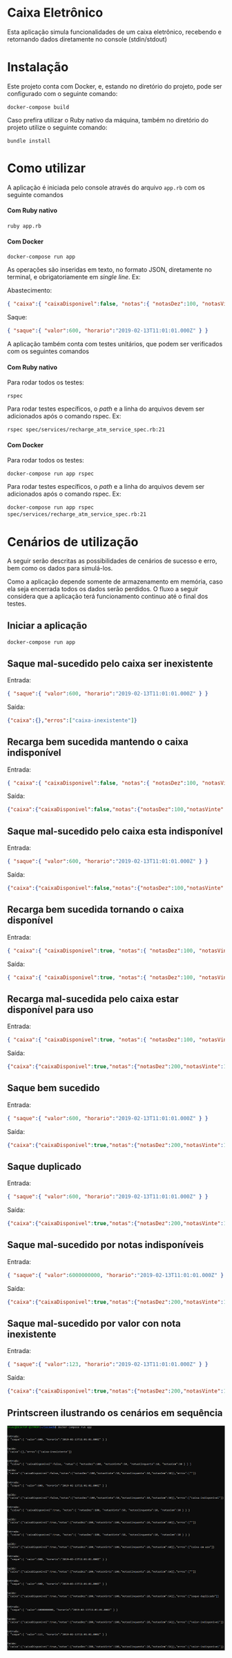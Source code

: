 # Caixa Eletrônico

Esta aplicação simula funcionalidades de um caixa eletrônico, recebendo e retornando dados diretamente no console (stdin/stdout)

# Instalação

Este projeto conta com Docker, e, estando no diretório do projeto, pode ser configurado com o seguinte comando:

```
docker-compose build
```

Caso prefira utilizar o Ruby nativo da máquina, também no diretório do projeto utilize o seguinte comando:

```
bundle install
```

# Como utilizar

A aplicação é iniciada pelo console através do arquivo `app.rb` com os seguinte comandos

#### Com Ruby nativo

```
ruby app.rb
```

#### Com Docker

```
docker-compose run app
```

As operações são inseridas em texto, no formato JSON, diretamente no terminal, e obrigatoriamente em *single line*. Ex:

Abastecimento:
```json
{ "caixa":{ "caixaDisponivel":false, "notas":{ "notasDez":100, "notasVinte":50, "notasCinquenta":10, "notasCem":30 } } }
```

Saque:
```json
{ "saque":{ "valor":600, "horario":"2019-02-13T11:01:01.000Z" } }
```

A aplicação também conta com testes unitários, que podem ser verificados com os seguintes comandos

#### Com Ruby nativo

Para rodar todos os testes:

```
rspec
```

Para rodar testes específicos, o *path* e a linha do arquivos devem ser adicionados após o comando rspec. Ex:

```
rspec spec/services/recharge_atm_service_spec.rb:21
```

#### Com Docker

Para rodar todos os testes:

```
docker-compose run app rspec
```

Para rodar testes específicos, o *path* e a linha do arquivos devem ser adicionados após o comando rspec. Ex:

```
docker-compose run app rspec spec/services/recharge_atm_service_spec.rb:21
```

# Cenários de utilização

A seguir serão descritas as possibilidades de cenários de sucesso e erro, bem como os dados para simulá-los.

Como a aplicação depende somente de armazenamento em memória, caso ela seja encerrada todos os dados serão perdidos.
O fluxo a seguir considera que a aplicação terá funcionamento continuo até o final dos testes.

## Iniciar a aplicação

```
docker-compose run app
```

## Saque mal-sucedido pelo caixa ser inexistente

Entrada:
```json
{ "saque":{ "valor":600, "horario":"2019-02-13T11:01:01.000Z" } }
```

Saída:
```json
{"caixa":{},"erros":["caixa-inexistente"]}
```

## Recarga bem sucedida mantendo o caixa indisponível

Entrada:
```json
{ "caixa":{ "caixaDisponivel":false, "notas":{ "notasDez":100, "notasVinte":50, "notasCinquenta":10, "notasCem":30 } } }
```

Saída:
```json
{"caixa":{"caixaDisponivel":false,"notas":{"notasDez":100,"notasVinte":50,"notasCinquenta":10,"notasCem":30}},"erros":[""]}
```

## Saque mal-sucedido pelo caixa esta indisponível

Entrada:
```json
{ "saque":{ "valor":600, "horario":"2019-02-13T11:01:01.000Z" } }
```

Saída:
```json
{"caixa":{"caixaDisponivel":false,"notas":{"notasDez":100,"notasVinte":50,"notasCinquenta":10,"notasCem":30}},"erros":["caixa-indisponivel"]}
```

## Recarga bem sucedida tornando o caixa disponível

Entrada:
```json
{ "caixa":{ "caixaDisponivel":true, "notas":{ "notasDez":100, "notasVinte":50, "notasCinquenta":10, "notasCem":30 } } }
```

Saída:
```json
{ "caixa":{ "caixaDisponivel":true, "notas":{ "notasDez":100, "notasVinte":50, "notasCinquenta":10, "notasCem":30 } } }
```

## Recarga mal-sucedida pelo caixa estar disponível para uso

Entrada:
```json
{ "caixa":{ "caixaDisponivel":true, "notas":{ "notasDez":100, "notasVinte":50, "notasCinquenta":10, "notasCem":30 } } }
```

Saída:
```json
{"caixa":{"caixaDisponivel":true,"notas":{"notasDez":200,"notasVinte":100,"notasCinquenta":20,"notasCem":60}},"erros":["caixa-em-uso"]}
```

## Saque bem sucedido

Entrada:
```json
{ "saque":{ "valor":600, "horario":"2019-02-13T11:01:01.000Z" } }
```

Saída:
```json
{"caixa":{"caixaDisponivel":true,"notas":{"notasDez":200,"notasVinte":100,"notasCinquenta":20,"notasCem":54}},"erros":[""]}
```

## Saque duplicado

Entrada:
```json
{ "saque":{ "valor":600, "horario":"2019-02-13T11:01:01.000Z" } }
```

Saída:
```json
{"caixa":{"caixaDisponivel":true,"notas":{"notasDez":200,"notasVinte":100,"notasCinquenta":20,"notasCem":54}},"erros":["saque-duplicado"]}
```

## Saque mal-sucedido por notas indisponíveis

Entrada:
```json
{ "saque":{ "valor":6000000000, "horario":"2019-02-13T11:01:01.000Z" } }
```

Saída:
```json
{"caixa":{"caixaDisponivel":true,"notas":{"notasDez":200,"notasVinte":100,"notasCinquenta":20,"notasCem":54}},"erros":["valor-indisponivel"]}
```

## Saque mal-sucedido por valor con nota inexistente

Entrada:
```json
{ "saque":{ "valor":123, "horario":"2019-02-13T11:01:01.000Z" } }
```

Saída:
```json
{"caixa":{"caixaDisponivel":true,"notas":{"notasDez":200,"notasVinte":100,"notasCinquenta":20,"notasCem":54}},"erros":["valor-indisponivel"]}
```

## Printscreen ilustrando os cenários em sequência

![Alt text](image.png)
